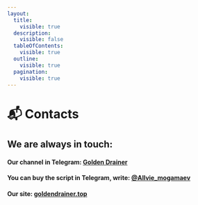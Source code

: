 ```yaml
---
layout:
  title:
    visible: true
  description:
    visible: false
  tableOfContents:
    visible: true
  outline:
    visible: true
  pagination:
    visible: true
---
```


# 📬 Contacts

## We are always in touch:

#### Our channel in Telegram: [Golden Drainer](https://t.me/golden\_drainer)

#### You can buy the script in Telegram, write: [@Allvie\_mogamaev](https://t.me/Allvie\_mogamaev)

#### Our site: [goldendrainer.top](https://goldendrainer.top)
